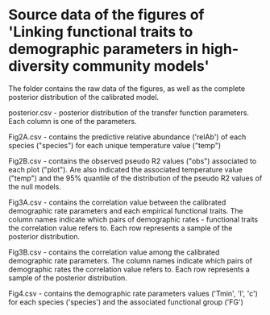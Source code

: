 # Source data of the figures of 'Linking functional traits to demographic parameters in high-diversity community models' 


The folder contains the raw data of the figures, as well as the complete posterior distribution of the calibrated model.

posterior.csv - posterior distribution of the transfer function parameters. Each column is one of the parameters.

Fig2A.csv - contains the predictive relative abundance ('relAb') of each species ("species") for each unique temperature value ("temp")

Fig2B.csv - contains the observed pseudo R2 values ("obs") associated to each plot ("plot"). Are also indicated the associated temperature value ("temp") and the 95% quantile of the distribution of the pseudo R2 values of the null models.

Fig3A.csv - contains the correlation value between the calibrated demographic rate parameters and each empirical functional traits. The column names indicate which pairs of demographic rates - functional traits the correlation value refers to. Each row represents a sample of the posterior distribution.

Fig3B.csv - contains the correlation value among the calibrated demographic rate parameters. The column names indicate which pairs of demographic rates the correlation value refers to. Each row represents a sample of the posterior distribution.

Fig4.csv - contains the demographic rate parameters values ('Tmin', 'l', 'c') for each species ('species') and the associated functional group ('FG')

